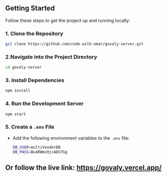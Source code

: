 ## Getting Started

Follow these steps to get the project up and running locally:

### 1. Clone the Repository

```bash
git clone https://github.com/code-with-omar/govaly-server.git
```

### 2.Navigate into the Project Directory

```bash
cd govaly-server
```

### 3. Install Dependencies

```bash
npm install
```

### 4. Run the Development Server

```bash
npm start
```

### 5. Create a `.env` File

- Add the following environment variables to the `.env` file:

  ```bash
  DB_USER=multiVanderDB
  DB_PASS=Bu4RWmc0jcADU7Gg
  ```

## Or follow the live link: https://govaly.vercel.app/
